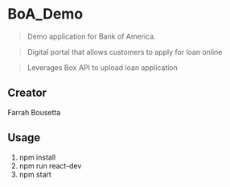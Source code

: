 # BoA_Demo

> Demo application for Bank of America. 

> Digital portal that allows customers to apply for loan online

> Leverages Box API to upload loan application

## Creator

Farrah Bousetta

## Usage

1. npm install
2. npm run react-dev
3. npm start



